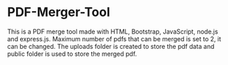 # PDF-Merger-Tool
This is a PDF merge tool made with HTML, Bootstrap, JavaScript, node.js and express.js.
Maximum number of pdfs that can be merged is set to 2, it can be changed.
The uploads folder is created to store the pdf data and public folder is used to store the merged pdf.
